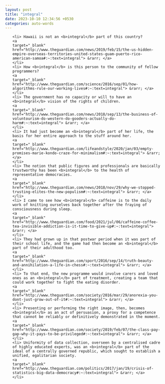```yaml
---
layout: post
title: "integral"
date: 2023-10-10 12:34:56 +0530
categories: auto-words
---
```

<ol>

    <li> Hawaii is not an <b>integral</b> part of this country?
    <a 
    target="_blank" 
    href="http://www.theguardian.com/news/2019/feb/15/the-us-hidden-empire-overseas-territories-united-states-guam-puerto-rico-american-samoa#:~:text=integral"> &rarr; </a>
    </li>
    <li> How <b>integral</b> is this person to the community of fellow programmers?
    <a 
    target="_blank" 
    href="http://www.theguardian.com/science/2016/sep/01/how-algorithms-rule-our-working-lives#:~:text=integral"> &rarr; </a>
    </li>
    <li> The government has no capacity or will to have an <b>integral</b> vision of the rights of children.
    <a 
    target="_blank" 
    href="http://www.theguardian.com/news/2018/sep/13/the-business-of-voluntourism-do-western-do-gooders-actually-do-harm#:~:text=integral"> &rarr; </a>
    </li>
    <li> It had just become an <b>integral</b> part of her life, the basis for her entire approach to the stuff around her.
    <a 
    target="_blank" 
    href="http://www.theguardian.com/lifeandstyle/2020/jan/03/empty-promises-marie-kondo-craze-for-minimalism#:~:text=integral"> &rarr; </a>
    </li>
    <li> The notion that public figures and professionals are basically trustworthy has been <b>integral</b> to the health of representative democracies.
    <a 
    target="_blank" 
    href="http://www.theguardian.com/news/2018/nov/29/why-we-stopped-trusting-elites-the-new-populism#:~:text=integral"> &rarr; </a>
    </li>
    <li> I came to see how <b>integral</b> caffeine is to the daily work of knitting ourselves back together after the fraying of consciousness during sleep.
    <a 
    target="_blank" 
    href="http://www.theguardian.com/food/2021/jul/06/caffeine-coffee-tea-invisible-addiction-is-it-time-to-give-up#:~:text=integral"> &rarr; </a>
    </li>
    <li> They had grown up in that postwar period when it was part of their school life, and the game had then become an <b>integral</b> part of their adulthood too.
    <a 
    target="_blank" 
    href="http://www.theguardian.com/sport/2016/sep/14/truth-beauty-and-annihilation-a-life-in-chess#:~:text=integral"> &rarr; </a>
    </li>
    <li> To that end, the new programme would involve carers and loved ones as an <b>integral</b> part of treatment, creating a team that could work together to fight the eating disorder.
    <a 
    target="_blank" 
    href="http://www.theguardian.com/society/2016/mar/29/anorexia-you-dont-just-grow-out-of-it#:~:text=integral"> &rarr; </a>
    </li>
    <li> Presenting or performing the right image, then, becomes <b>integral</b> as an act of persuasion, a proxy for a competence that cannot be reliably or definitively demonstrated in the moment.
    <a 
    target="_blank" 
    href="http://www.theguardian.com/society/2019/feb/07/the-class-pay-gap-why-it-pays-to-be-privileged#:~:text=integral"> &rarr; </a>
    </li>
    <li> Uniformity of data collection, overseen by a centralised cadre of highly educated experts, was an <b>integral</b> part of the ideal of a centrally governed republic, which sought to establish a unified, egalitarian society.
    <a 
    target="_blank" 
    href="http://www.theguardian.com/politics/2017/jan/19/crisis-of-statistics-big-data-democracy#:~:text=integral"> &rarr; </a>
    </li>